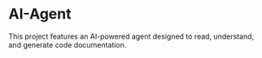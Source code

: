 # AI-Agent
This project features an AI-powered agent designed to read, understand, and generate code documentation.
